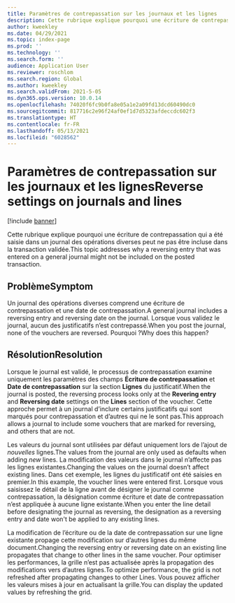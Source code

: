 ```yaml
---
title: Paramètres de contrepassation sur les journaux et les lignes
description: Cette rubrique explique pourquoi une écriture de contrepassation qui a été saisie dans un journal des opérations diverses peut ne pas être incluse dans la transaction validée.
author: kweekley
ms.date: 04/29/2021
ms.topic: index-page
ms.prod: ''
ms.technology: ''
ms.search.form: ''
audience: Application User
ms.reviewer: roschlom
ms.search.region: Global
ms.author: kweekley
ms.search.validFrom: 2021-5-05
ms.dyn365.ops.version: 10.0.14
ms.openlocfilehash: 74020f6fc9b0fa8e05a1e2a09fd13dcd60490dc0
ms.sourcegitcommit: 817716c2e96f24af0ef1d7d5323afdeccdc602f3
ms.translationtype: HT
ms.contentlocale: fr-FR
ms.lasthandoff: 05/13/2021
ms.locfileid: "6028562"
---
```

# <a name="reverse-settings-on-journals-and-lines"></a><span data-ttu-id="e2b91-103">Paramètres de contrepassation sur les journaux et les lignes</span><span class="sxs-lookup"><span data-stu-id="e2b91-103">Reverse settings on journals and lines</span></span>

[!include [banner](../includes/banner.md)]

<span data-ttu-id="e2b91-104">Cette rubrique explique pourquoi une écriture de contrepassation qui a été saisie dans un journal des opérations diverses peut ne pas être incluse dans la transaction validée.</span><span class="sxs-lookup"><span data-stu-id="e2b91-104">This topic addresses why a reversing entry that was entered on a general journal might not be included on the posted transaction.</span></span>  

## <a name="symptom"></a><span data-ttu-id="e2b91-105">Problème</span><span class="sxs-lookup"><span data-stu-id="e2b91-105">Symptom</span></span>

<span data-ttu-id="e2b91-106">Un journal des opérations diverses comprend une écriture de contrepassation et une date de contrepassation.</span><span class="sxs-lookup"><span data-stu-id="e2b91-106">A general journal includes a reversing entry and reversing date on the journal.</span></span> <span data-ttu-id="e2b91-107">Lorsque vous validez le journal, aucun des justificatifs n’est contrepassé.</span><span class="sxs-lookup"><span data-stu-id="e2b91-107">When you post the journal, none of the vouchers are reversed.</span></span> <span data-ttu-id="e2b91-108">Pourquoi ?</span><span class="sxs-lookup"><span data-stu-id="e2b91-108">Why does this happen?</span></span>

## <a name="resolution"></a><span data-ttu-id="e2b91-109">Résolution</span><span class="sxs-lookup"><span data-stu-id="e2b91-109">Resolution</span></span>

<span data-ttu-id="e2b91-110">Lorsque le journal est validé, le processus de contrepassation examine uniquement les paramètres des champs **Écriture de contrepassation** et **Date de contrepassation** sur la section **Lignes** du justificatif.</span><span class="sxs-lookup"><span data-stu-id="e2b91-110">When the journal is posted, the reversing process looks only at the **Revering entry** and **Reversing date** settings on the **Lines** section of the voucher.</span></span> <span data-ttu-id="e2b91-111">Cette approche permet à un journal d’inclure certains justificatifs qui sont marqués pour contrepassation et d’autres qui ne le sont pas.</span><span class="sxs-lookup"><span data-stu-id="e2b91-111">This approach allows a journal to include some vouchers that are marked for reversing, and others that are not.</span></span>

<span data-ttu-id="e2b91-112">Les valeurs du journal sont utilisées par défaut uniquement lors de l’ajout de *nouvelles* lignes.</span><span class="sxs-lookup"><span data-stu-id="e2b91-112">The values from the journal are only used as defaults when adding *new* lines.</span></span> <span data-ttu-id="e2b91-113">La modification des valeurs dans le journal n’affecte pas les lignes existantes.</span><span class="sxs-lookup"><span data-stu-id="e2b91-113">Changing the values on the journal doesn’t affect existing lines.</span></span> <span data-ttu-id="e2b91-114">Dans cet exemple, les lignes du justificatif ont été saisies en premier.</span><span class="sxs-lookup"><span data-stu-id="e2b91-114">In this example, the voucher lines were entered first.</span></span> <span data-ttu-id="e2b91-115">Lorsque vous saisissez le détail de la ligne avant de désigner le journal comme contrepassation, la désignation comme écriture et date de contrepassation n’est appliquée à aucune ligne existante.</span><span class="sxs-lookup"><span data-stu-id="e2b91-115">When you enter the line detail before designating the journal as reversing, the designation as a reversing entry and date won't be applied to any existing lines.</span></span>

<span data-ttu-id="e2b91-116">La modification de l’écriture ou de la date de contrepassation sur une ligne existante propage cette modification sur d’autres lignes du même document.</span><span class="sxs-lookup"><span data-stu-id="e2b91-116">Changing the reversing entry or reversing date on an existing line propagates that change to other lines in the same voucher.</span></span> <span data-ttu-id="e2b91-117">Pour optimiser les performances, la grille n’est pas actualisée après la propagation des modifications vers d’autres lignes.</span><span class="sxs-lookup"><span data-stu-id="e2b91-117">To optimize performance, the grid is not refreshed after propagating changes to other Lines.</span></span> <span data-ttu-id="e2b91-118">Vous pouvez afficher les valeurs mises à jour en actualisant la grille.</span><span class="sxs-lookup"><span data-stu-id="e2b91-118">You can display the updated values by refreshing the grid.</span></span>


